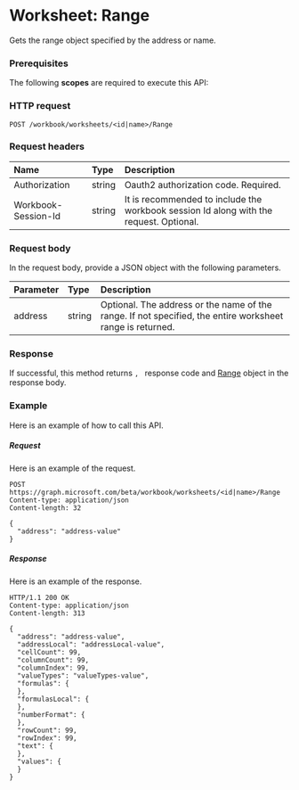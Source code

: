 # Worksheet: Range

Gets the range object specified by the address or name.
### Prerequisites
The following **scopes** are required to execute this API: 
### HTTP request
<!-- { "blockType": "ignored" } -->
```http
POST /workbook/worksheets/<id|name>/Range

```
### Request headers
| Name       | Type | Description|
|:---------------|:--------|:----------|
| Authorization  |string | Oauth2 authorization code. Required.| 
| Workbook-Session-Id  |string |It is recommended to include the workbook session Id along with the request. Optional.|

### Request body
In the request body, provide a JSON object with the following parameters.

| Parameter	   | Type	|Description|
|:---------------|:--------|:----------|
|address|string|Optional. The address or the name of the range. If not specified, the entire worksheet range is returned.|

### Response
If successful, this method returns `, ` response code and [Range](../resources/range.md) object in the response body.

### Example
Here is an example of how to call this API.
##### Request
Here is an example of the request.
<!-- {
  "blockType": "request",
  "name": "worksheet_range"
}-->
```http
POST https://graph.microsoft.com/beta/workbook/worksheets/<id|name>/Range
Content-type: application/json
Content-length: 32

{
  "address": "address-value"
}
```

##### Response
Here is an example of the response.
<!-- {
  "blockType": "response",
  "truncated": false,
  "@odata.type": "microsoft.graph.range"
} -->
```http
HTTP/1.1 200 OK
Content-type: application/json
Content-length: 313

{
  "address": "address-value",
  "addressLocal": "addressLocal-value",
  "cellCount": 99,
  "columnCount": 99,
  "columnIndex": 99,
  "valueTypes": "valueTypes-value",
  "formulas": {
  },
  "formulasLocal": {
  },
  "numberFormat": {
  },
  "rowCount": 99,
  "rowIndex": 99,
  "text": {
  },
  "values": {
  }
}
```

<!-- uuid: 8fcb5dbc-d5aa-4681-8e31-b001d5168d79
2015-10-25 14:57:30 UTC -->
<!-- {
  "type": "#page.annotation",
  "description": "Worksheet: Range",
  "keywords": "",
  "section": "documentation",
  "tocPath": ""
}-->